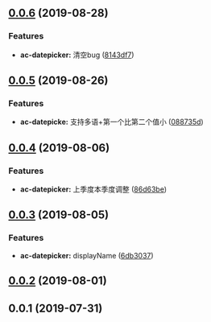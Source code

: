 <a name="0.0.6"></a>
## [0.0.6](https://github.com/tinper-bee/ac-datepicker/compare/v0.0.5...v0.0.6) (2019-08-28)


### Features

* **ac-datepicker:** 清空bug ([8143df7](https://github.com/tinper-bee/ac-datepicker/commit/8143df7))



<a name="0.0.5"></a>
## [0.0.5](https://github.com/tinper-bee/ac-datepicker/compare/v0.0.4...v0.0.5) (2019-08-26)


### Features

* **ac-datepicke:** 支持多语+第一个比第二个值小 ([088735d](https://github.com/tinper-bee/ac-datepicker/commit/088735d))



<a name="0.0.4"></a>
## [0.0.4](https://github.com/tinper-bee/ac-datepicker/compare/v0.0.3...v0.0.4) (2019-08-06)


### Features

* **ac-datepicker:** 上季度本季度调整 ([86d63be](https://github.com/tinper-bee/ac-datepicker/commit/86d63be))



<a name="0.0.3"></a>
## [0.0.3](https://github.com/tinper-bee/ac-datepicker/compare/v0.0.2...v0.0.3) (2019-08-05)


### Features

* **ac-datepicker:** displayName ([6db3037](https://github.com/tinper-bee/ac-datepicker/commit/6db3037))



<a name="0.0.2"></a>
## [0.0.2](https://github.com/tinper-bee/ac-datepicker/compare/v0.0.1...v0.0.2) (2019-08-01)



<a name="0.0.1"></a>
## 0.0.1 (2019-07-31)



